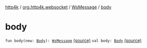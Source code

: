 [http4k](../../index.md) / [org.http4k.websocket](../index.md) / [WsMessage](index.md) / [body](./body.md)

# body

`fun body(new: `[`Body`](../../org.http4k.core/-body/index.md)`): `[`WsMessage`](index.md) [(source)](https://github.com/http4k/http4k/blob/master/http4k-core/src/main/kotlin/org/http4k/websocket/websocket.kt#L36)
`val body: `[`Body`](../../org.http4k.core/-body/index.md) [(source)](https://github.com/http4k/http4k/blob/master/http4k-core/src/main/kotlin/org/http4k/websocket/websocket.kt#L32)